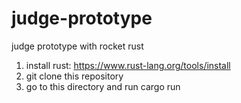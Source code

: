 # judge-prototype
judge prototype with rocket rust 

1. install rust: https://www.rust-lang.org/tools/install
2. git clone this repository
3. go to this directory and run cargo run
